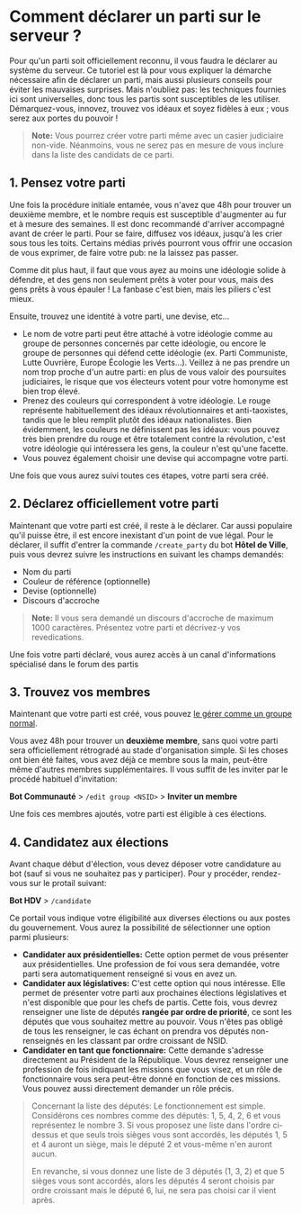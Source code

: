 # Comment déclarer un parti sur le serveur ?

 

Pour qu'un parti soit officiellement reconnu, il vous faudra le déclarer au système du serveur. Ce tutoriel est là pour vous expliquer la démarche nécessaire afin de déclarer un parti, mais aussi plusieurs conseils pour éviter les mauvaises surprises. Mais n'oubliez pas: les techniques fournies ici sont universelles, donc tous les partis sont susceptibles de les utiliser. Démarquez-vous, innovez, trouvez vos idéaux et soyez fidèles à eux ; vous serez aux portes du pouvoir !



> **Note:** Vous pourrez créer votre parti même avec un casier judiciaire non-vide. Néanmoins, vous ne serez pas en mesure de vous inclure dans la liste des candidats de ce parti.

## 1. Pensez votre parti

Une fois la procédure initiale entamée, vous n'avez que 48h pour trouver un deuxième membre, et le nombre requis est susceptible d'augmenter au fur et à mesure des semaines. Il est donc recommandé d'arriver accompagné avant de créer le parti. Pour se faire, diffusez vos idéaux, jusqu'à les crier sous tous les toits. Certains médias privés pourront vous offrir une occasion de vous exprimer, de faire votre pub: ne la laissez pas passer. 



Comme dit plus haut, il faut que vous ayez au moins une idéologie solide à défendre, et des gens non seulement prêts à voter pour vous, mais des gens prêts à vous épauler ! La fanbase c'est bien, mais les piliers c'est mieux. 

Ensuite, trouvez une identité à votre parti, une devise, etc...

- Le nom de votre parti peut être attaché à votre idéologie comme au groupe de personnes concernés par cette idéologie, ou encore le groupe de personnes qui défend cette idéologie (ex. Parti Communiste, Lutte Ouvrière, Europe Écologie les Verts...). Veillez à ne pas prendre un nom trop proche d'un autre parti: en plus de vous valoir des poursuites judiciaires, le risque que vos électeurs votent pour votre homonyme est bien trop élevé.
- Prenez des couleurs qui correspondent à votre idéologie. Le rouge représente habituellement des idéaux révolutionnaires et anti-taoxistes, tandis que le bleu remplit plutôt des idéaux nationalistes. Bien évidemment, les couleurs ne définissent pas les idéaux: vous pouvez très bien prendre du rouge et être totalement contre la révolution, c'est votre idéologie qui intéressera les gens, la couleur n'est qu'une facette.
- Vous pouvez également choisir une devise qui accompagne votre parti.



Une fois que vous aurez suivi toutes ces étapes, votre parti sera créé.



## 2. Déclarez officiellement votre parti

Maintenant que votre parti est créé, il reste à le déclarer. Car aussi populaire qu'il puisse être, il est encore inexistant d'un point de vue légal. Pour le déclarer, il suffit d'entrer la commande `/create_party` du bot **Hôtel de Ville**, puis vous devrez suivre les instructions en suivant les champs demandés:



- Nom du parti
- Couleur de référence (optionnelle)
- Devise (optionnelle)
- Discours d'accroche



> **Note:** Il vous sera demandé un discours d'accroche de maximum 1000 caractères. Présentez votre parti et décrivez-y vos revedications.



Une fois votre parti déclaré, vous aurez accès à un canal d'informations spécialisé dans le forum des partis



## 3. Trouvez vos membres

Maintenant que votre parti est créé, vous pouvez [le gérer comme un groupe normal](/legal/howto/manage_orgs).

Vous avez 48h pour trouver un **deuxième membre**, sans quoi votre parti sera officiellement rétrogradé au stade d'organisation simple. Si les choses ont bien été faites, vous avez déjà ce membre sous la main, peut-être même d'autres membres supplémentaires. Il vous suffit de les inviter par le procédé habituel d'invitation:

**Bot Communauté** > `/edit group <NSID>` > **Inviter un membre** 


Une fois ces membres ajoutés, votre parti est éligible à ces élections.



## 4. Candidatez aux élections

Avant chaque début d'élection, vous devez déposer votre candidature au bot (sauf si vous ne souhaitez pas y participer). Pour y procéder, rendez-vous sur le protail suivant:

**Bot HDV** > `/candidate`



Ce portail vous indique votre éligibilité aux diverses élections ou aux postes du gouvernement. Vous aurez la possibilité de sélectionner une option parmi plusieurs:

- **Candidater aux présidentielles:** Cette option permet de vous présenter aux présidentielles. Une profession de foi vous sera demandée, votre parti sera automatiquement renseigné si vous en avez un.
- **Candidater aux législatives:** C'est cette option qui nous intéresse. Elle permet de présenter votre parti aux prochaines élections législatives et n'est disponible que pour les chefs de partis. Cette fois, vous devrez renseigner une liste de députés **rangée par ordre de priorité**, ce sont les députés que vous souhaitez mettre au pouvoir. Vous n'êtes pas obligé de tous les renseigner, le cas échant on prendra vos députés non-renseignés en les classant par ordre croissant de NSID.
- **Candidater en tant que fonctionnaire:** Cette demande s'adresse directement au Président de la République. Vous devrez renseigner une profession de fois indiquant les missions que vous visez, et un rôle de fonctionnaire vous sera peut-être donné en fonction de ces missions. Vous pouvez aussi directement demander un rôle précis.


> Concernant la liste des députés: Le fonctionnement est simple. Considérons ces nombres comme des députés: 1, 5, 4, 2, 6 et vous représentez le nombre 3. Si vous proposez une liste dans l'ordre ci-dessus et que seuls trois sièges vous sont accordés, les députés 1, 5 et 4 auront un siège, mais le député 2 et vous-même n'en auront aucun. 
> 
> En revanche, si vous donnez une liste de 3 députés (1, 3, 2) et que 5 sièges vous sont accordés, alors les députés 4 seront choisis par ordre croissant mais le député 6, lui, ne sera pas choisi car il vient après.